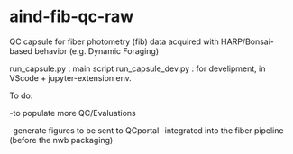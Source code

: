 # aind-fib-qc-raw

QC capsule for fiber photometry (fib) data acquired with HARP/Bonsai-based behavior (e.g. Dynamic Foraging)

run_capsule.py : main script
run_capsule_dev.py : for develipment, in VScode + jupyter-extension env.


To do:

-to populate more QC/Evaluations 

-generate figures to be sent to QCportal
-integrated into the fiber pipeline (before the nwb packaging)

